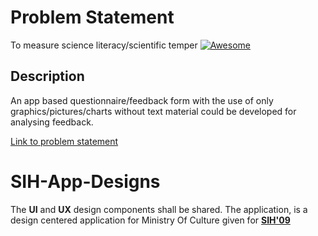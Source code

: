 # Problem Statement

To measure science literacy/scientific temper [![Awesome](https://cdn.rawgit.com/sindresorhus/awesome/d7305f38d29fed78fa85652e3a63e154dd8e8829/media/badge.svg)](https://github.com/sindresorhus/awesome)

## Description

An app based questionnaire/feedback form with the use of only graphics/pictures/charts without text material could be developed for analysing feedback. 

[Link to problem statement](https://www.youtube.com/watch?v=n7hL-gRhAcU&featur=)

# SIH-App-Designs
The **UI** and **UX** design components shall be shared.
The application, is a design centered application for Ministry Of Culture given for **[SIH'09](https://www.sih.gov.in/sih2019)**
